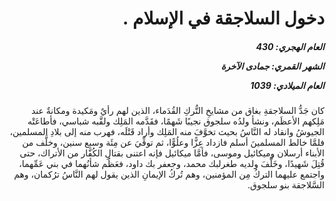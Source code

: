 <h1 dir="rtl">دخول السلاجقة في الإسلام .</h1>

<h5 dir="rtl">العام الهجري:  430

الشهر القمري: جمادى الآخرة

العام الميلادي: 1039</h5>

<p dir="rtl">كان جَدُّ السلاجقةِ بغاق من مشايخِ التُّركِ القُدَماء، الذين لهم رأيٌ ومَكيدة ومكانةٌ عند مَلِكهم الأعظَم، ونشأ ولدُه سلجوق نجيبًا شَهمًا، فقَدَّمه المَلِك ولقَّبه شباسي، فأطاعَتْه الجيوشُ وانقاد له النَّاسُ بحيث تخوَّفَ منه المَلِك وأراد قَتْلَه، فهرب منه إلى بلادِ المسلمين، فلمَّا خالط المسلمينَ أسلم فازداد عِزًّا وعلُوًّا، ثم توفِّيَ عن مِئَة وسبع سنين، وخلَّف من الأبناء أرسلان وميكائيل وموسى، فأمَّا ميكائيل فإنه اعتنى بقتالِ الكُفَّار من الأتراك، حتى قُتِلَ شَهيدًا، وخَلَّفَ ولديه طغرلبك محمد، وجعفر بك داود، فعَظُم شأنُهما في بني عَمِّهما، واجتمع عليهما التركُ مِن المؤمنين، وهم تُركُ الإيمانِ الذين يقول لهم النَّاسُ ترُكمان، وهم السَّلاجقة بنو سلجوق.</p></br>
